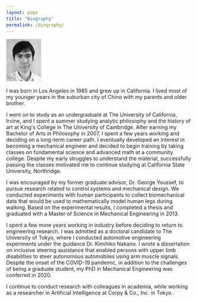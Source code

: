 ```yaml
---
layout: page
title: "Biography"
permalink: /biography/
---
```


![[Image]](me_profile_pic.png)

I was born in Los Angeles in 1985 and grew up in California. I lived most of my younger years in the suburban city of Chino with my parents and older brother.

I went on to study as an undergraduate at The University of California, Irvine, and I spent a summer studying analytic philosophy and the history of art at King's College in The University of Cambridge. After earning my Bachelor of Arts in Philosophy in 2007, I spent a few years working and deciding on a long-term career path. I eventually developed an interest in becoming a mechanical engineer and decided to begin training by taking classes on fundamental science and advanced math at a community college. 
Despite my early struggles to understand the material, successfully passing the classes motivated me to continue studying at California State University, Northridge.

I was encouraged by my former graduate advisor, Dr. George Youssef, to pursue research related to control systems and mechanical design. We conducted experiments with human participants to collect biomechanical data that would be used to mathematically model human legs during walking. Based on the experimental results, I completed a thesis and graduated with a Master of Science in Mechanical Engineering in 2013.

I spent a few more years working in industry before deciding to return to engineering research. I was admitted as a doctoral candidate to The University of Tokyo, where I conducted automotive engineering experiments under the guidance Dr. Kimihiko Nakano. I wrote a dissertation on inclusive steering assistance that enabled persons with upper limb disabilities to steer autonomous automobiles using arm muscle signals. Despite the onset of the COVID-19 pandemic, in addition to the challenges of being a graduate student, my PhD in Mechanical Engineering was conferred in 2020.

I continue to conduct research with colleagues in academia, while working as a researcher in Artificial Intelligence at Corpy & Co., Inc. in Tokyo.
